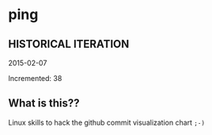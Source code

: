 # ping

## HISTORICAL ITERATION
2015-02-07

Incremented: 38

## What is this?? 
Linux skills to hack the github commit visualization chart `;-)`
